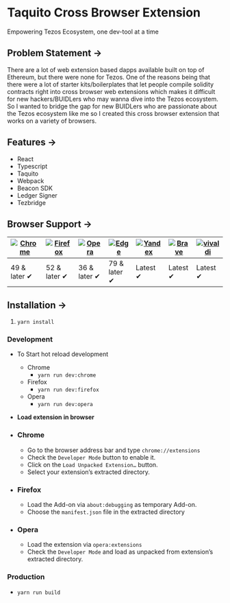 # Taquito Cross Browser Extension
 
 Empowering Tezos Ecosystem, one dev-tool at a time

## Problem Statement ->

There are a lot of web extension based dapps available built on top of Ethereum, but there were none for Tezos. One of the reasons being that there were a lot of starter kits/boilerplates that let people compile solidity contracts right into cross browser web extensions which makes it difficult for new hackers/BUIDLers who may wanna dive into the Tezos ecosystem. So I wanted to bridge the gap for new BUIDLers who are passionate about the Tezos ecosystem like me so I created this cross browser extension that works on a variety of browsers.

## Features ->
- React
- Typescript
- Taquito
- Webpack
- Beacon SDK
- Ledger Signer
- Tezbridge

## Browser Support ->

| [![Chrome](https://raw.github.com/alrra/browser-logos/master/src/chrome/chrome_48x48.png)](/) | [![Firefox](https://raw.github.com/alrra/browser-logos/master/src/firefox/firefox_48x48.png)](/) | [![Opera](https://raw.github.com/alrra/browser-logos/master/src/opera/opera_48x48.png)](/) | [![Edge](https://raw.github.com/alrra/browser-logos/master/src/edge/edge_48x48.png)](/) | [![Yandex](https://raw.github.com/alrra/browser-logos/master/src/yandex/yandex_48x48.png)](/) | [![Brave](https://raw.github.com/alrra/browser-logos/master/src/brave/brave_48x48.png)](/) | [![vivaldi](https://raw.github.com/alrra/browser-logos/master/src/vivaldi/vivaldi_48x48.png)](/) |
| --------------------------------------------------------------------------------------------- | ------------------------------------------------------------------------------------------------ | ------------------------------------------------------------------------------------------ | --------------------------------------------------------------------------------------- | --------------------------------------------------------------------------------------------- | ------------------------------------------------------------------------------------------ | ------------------------------------------------------------------------------------------------ |
| 49 & later ✔                                                                                  | 52 & later ✔                                                                                     | 36 & later ✔                                                                               | 79 & later ✔                                                                            | Latest ✔                                                                                      | Latest ✔                                                                                   | Latest ✔                                                                                         |


## Installation ->

1. ` yarn install `

### Development


- To Start hot reload development

  - Chrome
    - `yarn run dev:chrome`
  - Firefox
    - `yarn run dev:firefox`
  - Opera
    - `yarn run dev:opera`


- **Load extension in browser**

- ### Chrome

  - Go to the browser address bar and type `chrome://extensions`
  - Check the `Developer Mode` button to enable it.
  - Click on the `Load Unpacked Extension…` button.
  - Select your extension’s extracted directory.

- ### Firefox

  - Load the Add-on via `about:debugging` as temporary Add-on.
  - Choose the `manifest.json` file in the extracted directory

- ### Opera

  - Load the extension via `opera:extensions`
  - Check the `Developer Mode` and load as unpacked from extension’s extracted directory.

### Production

- `yarn run build`